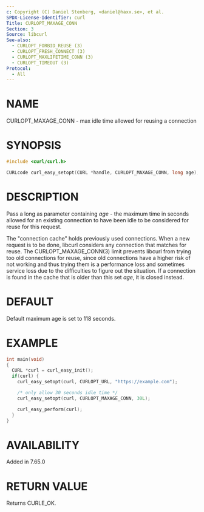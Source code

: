 ```yaml
---
c: Copyright (C) Daniel Stenberg, <daniel@haxx.se>, et al.
SPDX-License-Identifier: curl
Title: CURLOPT_MAXAGE_CONN
Section: 3
Source: libcurl
See-also:
  - CURLOPT_FORBID_REUSE (3)
  - CURLOPT_FRESH_CONNECT (3)
  - CURLOPT_MAXLIFETIME_CONN (3)
  - CURLOPT_TIMEOUT (3)
Protocol:
  - All
---
```


# NAME

CURLOPT_MAXAGE_CONN - max idle time allowed for reusing a connection

# SYNOPSIS

~~~c
#include <curl/curl.h>

CURLcode curl_easy_setopt(CURL *handle, CURLOPT_MAXAGE_CONN, long age);
~~~

# DESCRIPTION

Pass a long as parameter containing *age* - the maximum time in seconds
allowed for an existing connection to have been idle to be considered for
reuse for this request.

The "connection cache" holds previously used connections. When a new request
is to be done, libcurl considers any connection that matches for reuse. The
CURLOPT_MAXAGE_CONN(3) limit prevents libcurl from trying too old
connections for reuse, since old connections have a higher risk of not working
and thus trying them is a performance loss and sometimes service loss due to
the difficulties to figure out the situation. If a connection is found in the
cache that is older than this set *age*, it is closed instead.

# DEFAULT

Default maximum age is set to 118 seconds.

# EXAMPLE

~~~c
int main(void)
{
  CURL *curl = curl_easy_init();
  if(curl) {
    curl_easy_setopt(curl, CURLOPT_URL, "https://example.com");

    /* only allow 30 seconds idle time */
    curl_easy_setopt(curl, CURLOPT_MAXAGE_CONN, 30L);

    curl_easy_perform(curl);
  }
}
~~~

# AVAILABILITY

Added in 7.65.0

# RETURN VALUE

Returns CURLE_OK.

